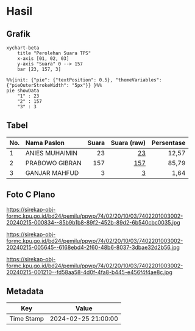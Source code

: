 # Hasil

## Grafik

```mermaid
xychart-beta
    title "Perolehan Suara TPS"
    x-axis [01, 02, 03]
    y-axis "Suara" 0 --> 157
    bar [23, 157, 3]
```

```mermaid
%%{init: {"pie": {"textPosition": 0.5}, "themeVariables": {"pieOuterStrokeWidth": "5px"}} }%%
pie showData
    "1" : 23
    "2" : 157
    "3" : 3
```

## Tabel

| No. | Nama Paslon    | Suara | Suara (raw) | Persentase |
|:--- |:-------------- | -----:| -----------:| ----------:|
| 1   | ANIES MUHAIMIN | 23    | [23][p-1]   | 12,57      |
| 2   | PRABOWO GIBRAN | 157   | [157][p-2]  | 85,79      |
| 3   | GANJAR MAHFUD  | 3     | [3][p-3]    | 1,64       |


[p-1]: https://github.com/gigit-pemilu/pemilu-2024-74-sulawesi-tenggara/blob/main/pilpres/hitung-suara/sub/74-sulawesi-tenggara/sub/02-konawe/sub/20-besulutu/sub/1003-besulutu/sub/002-tps/sub/paslon-1.txt
[p-2]: https://github.com/gigit-pemilu/pemilu-2024-74-sulawesi-tenggara/blob/main/pilpres/hitung-suara/sub/74-sulawesi-tenggara/sub/02-konawe/sub/20-besulutu/sub/1003-besulutu/sub/002-tps/sub/paslon-2.txt
[p-3]: https://github.com/gigit-pemilu/pemilu-2024-74-sulawesi-tenggara/blob/main/pilpres/hitung-suara/sub/74-sulawesi-tenggara/sub/02-konawe/sub/20-besulutu/sub/1003-besulutu/sub/002-tps/sub/paslon-3.txt

## Foto C Plano

https://sirekap-obj-formc.kpu.go.id/bd24/pemilu/ppwp/74/02/20/10/03/7402201003002-20240215-000834--85b9b1b8-89f2-452b-89d2-6b540cbc0035.jpg

https://sirekap-obj-formc.kpu.go.id/bd24/pemilu/ppwp/74/02/20/10/03/7402201003002-20240215-005645--6168ebd4-2f60-48b6-8037-3dbae32d2b56.jpg

https://sirekap-obj-formc.kpu.go.id/bd24/pemilu/ppwp/74/02/20/10/03/7402201003002-20240215-001210--fd58aa58-4d0f-4fa8-b445-e456f4f4ae8c.jpg


## Metadata

| Key        | Value               |
| ---------- | ------------------- |
| Time Stamp | 2024-02-25 21:00:00 |




